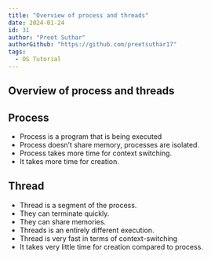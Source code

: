 ```yaml
---
title: "Overview of process and threads"
date: 2024-01-24
id: 31
author: "Preet Suthar"
authorGithub: "https://github.com/preetsuthar17"
tags:
  - OS Tutorial
---
```


## Overview of process and threads

## Process

  - Process is a program that is being executed
  - Process doesn’t share memory, processes are isolated.
  - Process takes more time for context switching.
  - It takes more time for creation.

## Thread

  - Thread is a segment of the process.
  - They can terminate quickly.
  - They can share memories.
  - Threads is an entirely different execution.
  - Thread is very fast in terms of context-switching
  - It takes very little time for creation compared to process.
